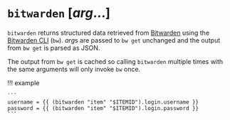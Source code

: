 # `bitwarden` [*arg*...]

`bitwarden` returns structured data retrieved from [Bitwarden][bitwarden] using
the [Bitwarden CLI][cli] (`bw`). *arg*s are passed to `bw get` unchanged and the
output from `bw get` is parsed as JSON.

The output from `bw get` is cached so calling `bitwarden` multiple times with
the same arguments will only invoke `bw` once.

!!! example

    ```
    username = {{ (bitwarden "item" "$ITEMID").login.username }}
    password = {{ (bitwarden "item" "$ITEMID").login.password }}
    ```

[bitwarden]: https://bitwarden.com
[cli]: https://bitwarden.com/help/cli
